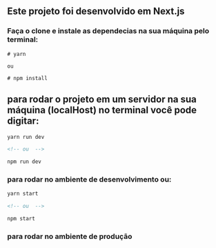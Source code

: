 ## Este projeto foi desenvolvido em Next.js

### Faça o clone e instale as dependecias na sua máquina pelo terminal:

```
# yarn

ou

# npm install
```

## para rodar o projeto em um servidor na sua máquina (localHost) no terminal você pode digitar:

```html
yarn run dev

<!-- ou  -->

npm run dev
```

### para rodar no ambiente de desenvolvimento ou:

```html
yarn start

<!-- ou  -->

npm start
```

### para rodar no ambiente de produção
